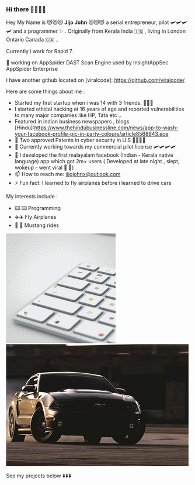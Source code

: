 ### Hi there 👋👋👋👋


Hey My Name is  😻😻😻 **Jijo John** 😻😻😻  a serial entrepreneur, pilot  🛩️🛩️🛩️🛩️ and a programmer ✨ . Originally from Kerala India 🇮🇳 , living in London Ontario Canada 🇨🇦 .. 

Currently i work for Rapid 7.

🔭 working on
AppSpider DAST Scan Engine used by InsightAppSec
AppSpider Enterprise


I have another github located on [viralcode]: https://github.com/viralcode/

Here are some things about me : 

- Started my first startup when i was 14 with 3 friends. 🎎🎎🎎
- I started ethical hacking at 16 years of age and  reported vulnerabilities to many major companies like HP, Tata etc .. 
- Featured in indian business newspapers , blogs  
[Hindu]:https://www.thehindubusinessline.com/news/app-to-wash-your-facebook-profile-pic-in-party-colours/article8568843.ece
- 🔭 Two approved Patents in cyber security in U.S  🧨🧨🧨🧨
- 🌱 Currently working towards my commercial pilot license 🛩️🛩️🛩️🛩️
- 👯 I developed the first malayalam facebook (Indian - Kerala native language) app which got 2m+ users ( Developed at late night , slept, wokeup  - went viral  🎇  🎇)
- 📫 How to reach me: jijojohnx@outlook.com
- ⚡ Fun fact:  I learned to fly airplanes before i learned to drive cars


My interests include : 

- ⌨️ ⌨️ Programming 
- ✈️✈️  Fly Airplanes
- 🐎 🐎 Mustang rides


![LOL](./gif.gif) ![LOL](./mustang.gif)


See my projects below  ⬇️⬇️⬇️ 
